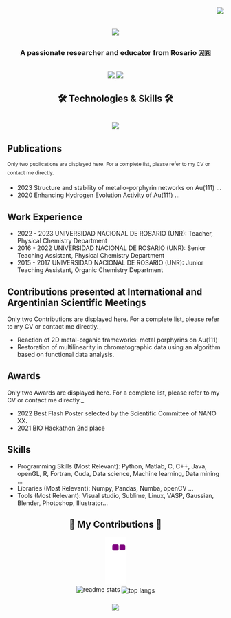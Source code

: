 <img align="right" src="https://visitor-badge.laobi.icu/badge?page_id=jmlombardi.jmlombardi" />

<h1 align="center">
    <img src="https://readme-typing-svg.herokuapp.com/?font=Righteous&size=35&center=true&vCenter=true&width=500&height=70&duration=4000&lines=Hello+World!+👋;+I'm+Juan+Manuel+Lombardi!;" />
</h1>

<h3 align="center">A passionate researcher and educator from Rosario 🇦🇷</h3>
<br/>

<div align="center"> 
  <a href="mailto:jmlombardi@email.com">
    <img src="https://img.shields.io/badge/Gmail-333333?style=for-the-badge&logo=gmail&logoColor=red" />
  </a>
  <a href="https://linkedin.com/in/juan-manuel-lombardi" target="_blank">
    <img src="https://img.shields.io/badge/LinkedIn-0077B5?style=for-the-badge&logo=linkedin&logoColor=white" target="_blank" />
  </a>
</div>

<h2 align="center">🛠️ Technologies & Skills 🛠️</h2>
<br/>
<div align="center">
    <img src="https://skillicons.dev/icons?i=python,r,javascript,java,c,vscode,git" />
</div>

## Publications 
<sup> Only two publications are displayed here. For a complete list, please refer to my CV or contact me directly. </sup>
- 2023 Structure and stability of metallo-porphyrin networks on Au(111) ...
- 2020 Enhancing Hydrogen Evolution Activity of Au(111) ...

## Work Experience
- 2022 - 2023 UNIVERSIDAD NACIONAL DE ROSARIO (UNR): Teacher, Physical Chemistry Department
- 2016 - 2022 UNIVERSIDAD NACIONAL DE ROSARIO (UNR): Senior Teaching Assistant, Physical Chemistry Department
- 2015 - 2017 UNIVERSIDAD NACIONAL DE ROSARIO (UNR): Junior Teaching Assistant, Organic Chemistry Department

## Contributions presented at International and Argentinian Scientific Meetings
Only two Contributions are displayed here. For a complete list, please refer to my CV or contact me directly._
- Reaction of 2D metal-organic frameworks: metal porphyrins on Au(111)
- Restoration of multilinearity in chromatographic data using an algorithm based on functional data analysis.

## Awards
Only two Awards are displayed here. For a complete list, please refer to my CV or contact me directly._
- 2022 Best Flash Poster selected by the Scientific Committee of NANO XX.
- 2021 BIO Hackathon 2nd place

## Skills
- Programming Skills (Most Relevant): Python, Matlab, C, C++, Java, openGL, R, Fortran, Cuda, Data science, Machine learning, Data mining ...
- Libraries (Most Relevant): Numpy, Pandas, Numba, openCV ...
- Tools (Most Relevant): Visual studio, Sublime, Linux, VASP, Gaussian, Blender, Photoshop, Illustrator...


<div align="center">
  <h2>🌟 My Contributions 🌟</h2>
  <img alt="snake eating my contributions" src="https://github.com/AkarisDimitry/AkarisDimitry/blob/output/github-contribution-grid-snake.gif" />
</div>

<div align=center>
  <img width=390 src="https://github-readme-stats.vercel.app/api?username=AkarisDimitry&count_private=true&show_icons=true&theme=react&border_radius=10" alt="readme stats" />
  <img width=325 align="center" src="https://github-readme-stats.vercel.app/api/top-langs/?username=AkarisDimitry&hide=HTML&langs_count=8&layout=compact&theme=react&border_radius=10" alt="top langs" />
</div>

<h3 align="center">
    <img src="https://readme-typing-svg.herokuapp.com/?font=Righteous&size=25&center=true&vCenter=true&width=500&height=70&duration=4000&lines=Thank+you+for+stopping+by!+✌️;Feel+free+to+reach+out+on+LinkedIn!;Always+open+for+collaborations+and+discussions.">
</h3>
